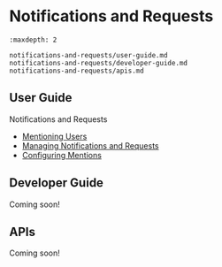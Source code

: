 # Notifications and Requests

```{toctree}
:maxdepth: 2

notifications-and-requests/user-guide.md
notifications-and-requests/developer-guide.md
notifications-and-requests/apis.md
```

User Guide
----------

Notifications and Requests


* [Mentioning Users](./notifications-and-requests/user-guide/mentioning-users.md)
* [Managing Notifications and Requests](./notifications-and-requests/user-guide/managing-notifications-and-requests.md)
* [Configuring Mentions](./notifications-and-requests/user-guide/configuring-mentions.md)

## Developer Guide

Coming soon!

## APIs

Coming soon!